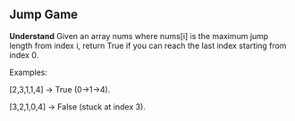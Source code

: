 ## Jump Game
**Understand**
Given an array nums where nums[i] is the maximum jump length from index i, return True if you can reach the last index starting from index 0.

Examples:

[2,3,1,1,4] → True (0→1→4).

[3,2,1,0,4] → False (stuck at index 3).